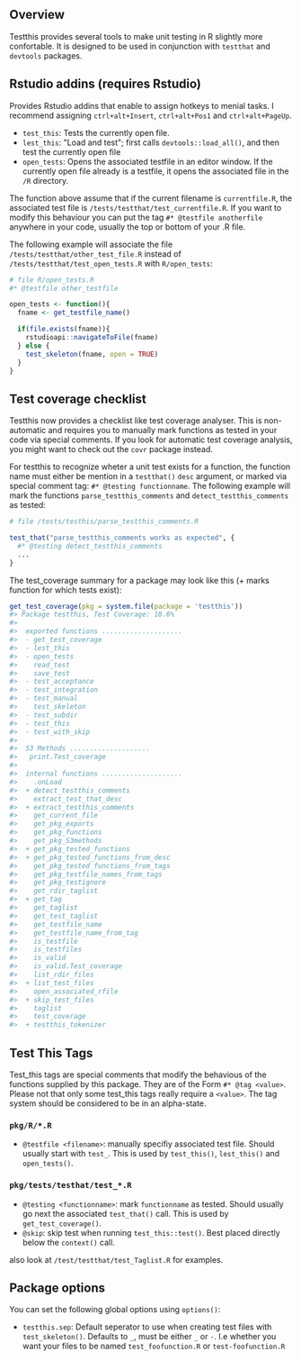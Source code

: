 
Overview
--------

Testthis provides several tools to make unit testing in R slightly more confortable. It is designed to be used in conjunction with `testthat` and `devtools` packages.

Rstudio addins (requires Rstudio)
---------------------------------

Provides Rstudio addins that enable to assign hotkeys to menial tasks. I recommend assigning `ctrl+alt+Insert`, `ctrl+alt+Pos1` and `ctrl+alt+PageUp`.

-   `test_this`: Tests the currently open file.
-   `lest_this`: "Load and test"; first calls `devtools::load_all()`, and then test the currently open file
-   `open_tests`: Opens the associated testfile in an editor window. If the currently open file already is a testfile, it opens the associated file in the `/R` directory.

The function above assume that if the current filename is `currentfile.R`, the associated test file is `/tests/testthat/test_currentfile.R`. If you want to modify this behaviour you can put the tag `#* @testfile anotherfile` anywhere in your code, usually the top or bottom of your .R file.

The following example will associate the file `/tests/testthat/other_test_file.R` instead of `/tests/testthat/test_open_tests.R` with `R/open_tests`:

``` r
# file R/open_tests.R
#* @testfile other_testfile

open_tests <- function(){
  fname <- get_testfile_name()

  if(file.exists(fname)){
    rstudioapi::navigateToFile(fname)
  } else {
    test_skeleton(fname, open = TRUE)
  }
}
```

Test coverage checklist
-----------------------

Testthis now provides a checklist like test coverage analyser. This is non-automatic and requires you to manually mark functions as tested in your code via special comments. If you look for automatic test coverage analysis, you might want to check out the `covr` package instead.

For testthis to recognize wheter a unit test exists for a function, the function name must either be mention in a `testthat()` `desc` argument, or marked via special comment tag: `#* @testing functionname`. The following example will mark the functions `parse_testthis_comments` and `detect_testthis_comments` as tested:

``` r
# file /tests/testhis/parse_testthis_comments.R

test_that("parse_testthis_comments works as expected", {
  #* @testing detect_testthis_comments
  ...
}
```

The test\_coverage summary for a package may look like this (+ marks function for which tests exist):

``` r
get_test_coverage(pkg = system.file(package = 'testthis'))
#> Package testthis, Test Coverage: 18.6%
#>  
#>  exported functions ....................                    
#>  - get_test_coverage
#>  - lest_this        
#>  - open_tests       
#>    read_test        
#>    save_test        
#>  - test_acceptance  
#>  - test_integration 
#>  - test_manual      
#>    test_skeleton    
#>  - test_subdir      
#>  - test_this        
#>  - test_with_skip   
#> 
#>  S3 Methods ....................                     
#>   print.Test_coverage
#> 
#>  internal functions ....................                                     
#>    .onLoad                           
#>  + detect_testthis_comments          
#>    extract_test_that_desc            
#>  + extract_testthis_comments         
#>    get_current_file                  
#>    get_pkg_exports                   
#>    get_pkg_functions                 
#>    get_pkg_S3methods                 
#>  + get_pkg_tested_functions          
#>  + get_pkg_tested_functions_from_desc
#>    get_pkg_tested_functions_from_tags
#>    get_pkg_testfile_names_from_tags  
#>    get_pkg_testignore                
#>    get_rdir_taglist                  
#>  + get_tag                           
#>    get_taglist                       
#>    get_test_taglist                  
#>    get_testfile_name                 
#>    get_testfile_name_from_tag        
#>    is_testfile                       
#>    is_testfiles                      
#>    is_valid                          
#>    is_valid.Test_coverage            
#>    list_rdir_files                   
#>  + list_test_files                   
#>    open_associated_rfile             
#>  + skip_test_files                   
#>    taglist                           
#>    test_coverage                     
#>  + testthis_tokenizer
```

Test This Tags
--------------

Test\_this tags are special comments that modify the behavious of the functions supplied by this package. They are of the Form `#* @tag <value>`. Please not that only some test\_this tags really require a `<value>`. The tag system should be considered to be in an alpha-state.

### `pkg/R/*.R`

-   `@testfile <filename>`: manually specifiy associated test file. Should usually start with `test_`. This is used by `test_this()`, `lest_this()` and `open_tests()`.

### `pkg/tests/testhat/test_*.R`

-   `@testing <functionname>`: mark `functionname` as tested. Should usually go next the associated `test_that()` call. This is used by `get_test_coverage()`.
-   `@skip`: skip test when running `test_this::test()`. Best placed directly below the `context()` call.

also look at `/test/testthat/test_Taglist.R` for examples.

Package options
---------------

You can set the following global options using `options()`:

-   `testthis.sep`: Default seperator to use when creating test files with `test_skeleton()`. Defaults to `_`, must be either `_` or `-`. I.e whether you want your files to be named `test_foofunction.R` or `test-foofunction.R`
